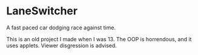 # LaneSwitcher
A fast paced car dodging race against time.

This is an old project I made when I was 13. The OOP is horrendous, and it uses applets. Viewer disgression is advised.
